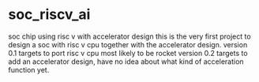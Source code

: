 # soc_riscv_ai
soc chip using risc v with accelerator design
this is the very first project to design a soc with risc v cpu together with the accelerator design. 
version 0.1 targets to port risc v cpu most likely to be rocket
version 0.2 targets to add an accelerator design, have no idea about what kind of acceleration function yet. 
